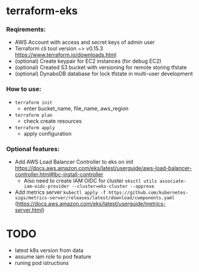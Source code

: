 # terraform-eks

### Reqirements:
- AWS Account with access and secret keys of admin user
- Terraform cli tool version ~> v0.15.3 https://www.terraform.io/downloads.html
- (optional) Create keypair for EC2 instances (for debug EC2)
- (optional) Created S3 bucket with versioning for remote storing tfstate
- (optional) DynaboDB database for lock tfstate in multi-user development

### How to use:
- `terraform init`
  - enter bucket_name, file_name, aws_region
- `terraform plan`
  - check create resources
- `terraform apply`
  - apply configuration

### Optional features:
* Add AWS Load Balancer Controller to eks on init https://docs.aws.amazon.com/eks/latest/userguide/aws-load-balancer-controller.html#lbc-install-controller
  * Also need to create IAM OIDC for cluster `eksctl utils associate-iam-oidc-provider --cluster=eks-cluster --approve`
* Add metrics server `kubectl apply -f https://github.com/kubernetes-sigs/metrics-server/releases/latest/download/components.yaml` (https://docs.aws.amazon.com/eks/latest/userguide/metrics-server.html)

# TODO
- latest k8s version from data
- assume iam role to pod feature
- runing pod istructions
